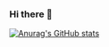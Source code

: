 ### Hi there 👋

[![Anurag's GitHub stats](https://github-readme-stats.vercel.app/api?username=isaacy-125)](https://github.com/anuraghazra/github-readme-stats)

<!--
**isaacy-125/isaacy-125** is a ✨ _special_ ✨ repository because its `README.md` (this file) appears on your GitHub profile.

Here are some ideas to get you started:

- 🔭 I’m currently working on ...
- 🌱 I’m currently learning ...
- 👯 I’m looking to collaborate on ...
- 🤔 I’m looking for help with ...
- 💬 Ask me about ...
- 📫 How to reach me: ...
- 😄 Pronouns: ...
- ⚡ Fun fact: ...
-->
